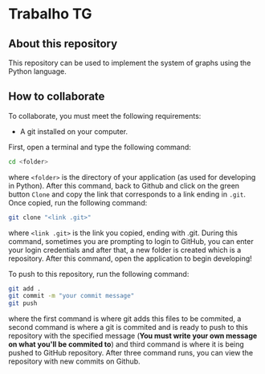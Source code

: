 # Trabalho TG

## About this repository

This repository can be used to implement the system of graphs using the Python language.

## How to collaborate

To collaborate, you must meet the following requirements:

- A git installed on your computer.

First, open a terminal and type the following command:

```bash
cd <folder>
```

where `<folder>` is the directory of your application (as used for developing in Python). After this command, back to Github and click on the green button `Clone` and copy the link that corresponds to a link ending in `.git`. Once copied, run the following command:

```bash
git clone "<link .git>"
```

where `<link .git>` is the link you copied, ending with .git. During this command, sometimes you are prompting to login to GitHub, you can enter your login credentials and after that, a new folder is created which is a repository. After this command, open the application to begin developing!

To push to this repository, run the following command:

```bash
git add .
git commit -m "your commit message"
git push
```

where the first command is where git adds this files to be commited, a second command is where a git is commited and is ready to push to this repository with the specified message (**You must write your own message on what you'll be commited to**) and third command is where it is being pushed to GitHub repository. After three command runs, you can view the repository with new commits on Github.


